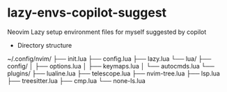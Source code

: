 # lazy-envs-copilot-suggest
Neovim Lazy setup environment files for myself suggested by copilot

* Directory structure

~/.config/nvim/
├── init.lua
├── config.lua
├── lazy.lua
└── lua/
    ├── config/
    │  ├── options.lua
    │  ├── keymaps.lua
    │  └── autocmds.lua
    └── plugins/
        ├── lualine.lua
        ├── telescope.lua
        ├── nvim-tree.lua
        ├── lsp.lua
        ├── treesitter.lua
        ├── cmp.lua
        └── none-ls.lua
